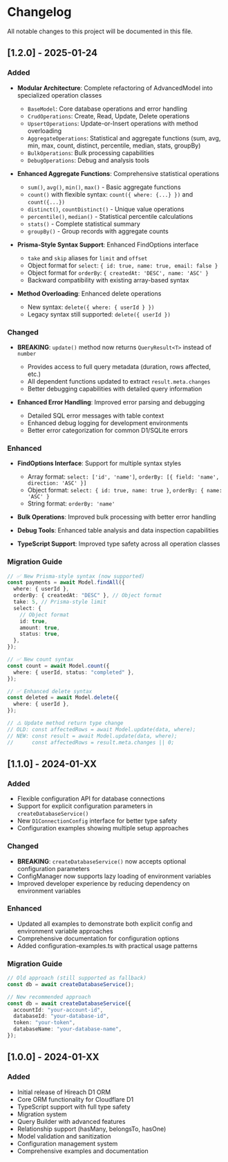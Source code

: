 # Changelog

All notable changes to this project will be documented in this file.

## [1.2.0] - 2025-01-24

### Added

- **Modular Architecture**: Complete refactoring of AdvancedModel into specialized operation classes

  - `BaseModel`: Core database operations and error handling
  - `CrudOperations`: Create, Read, Update, Delete operations
  - `UpsertOperations`: Update-or-Insert operations with method overloading
  - `AggregateOperations`: Statistical and aggregate functions (sum, avg, min, max, count, distinct, percentile, median, stats, groupBy)
  - `BulkOperations`: Bulk processing capabilities
  - `DebugOperations`: Debug and analysis tools

- **Enhanced Aggregate Functions**: Comprehensive statistical operations

  - `sum()`, `avg()`, `min()`, `max()` - Basic aggregate functions
  - `count()` with flexible syntax: `count({ where: {...} })` and `count({...})`
  - `distinct()`, `countDistinct()` - Unique value operations
  - `percentile()`, `median()` - Statistical percentile calculations
  - `stats()` - Complete statistical summary
  - `groupBy()` - Group records with aggregate counts

- **Prisma-Style Syntax Support**: Enhanced FindOptions interface

  - `take` and `skip` aliases for `limit` and `offset`
  - Object format for `select`: `{ id: true, name: true, email: false }`
  - Object format for `orderBy`: `{ createdAt: 'DESC', name: 'ASC' }`
  - Backward compatibility with existing array-based syntax

- **Method Overloading**: Enhanced delete operations
  - New syntax: `delete({ where: { userId } })`
  - Legacy syntax still supported: `delete({ userId })`

### Changed

- **BREAKING**: `update()` method now returns `QueryResult<T>` instead of `number`

  - Provides access to full query metadata (duration, rows affected, etc.)
  - All dependent functions updated to extract `result.meta.changes`
  - Better debugging capabilities with detailed query information

- **Enhanced Error Handling**: Improved error parsing and debugging
  - Detailed SQL error messages with table context
  - Enhanced debug logging for development environments
  - Better error categorization for common D1/SQLite errors

### Enhanced

- **FindOptions Interface**: Support for multiple syntax styles

  - Array format: `select: ['id', 'name']`, `orderBy: [{ field: 'name', direction: 'ASC' }]`
  - Object format: `select: { id: true, name: true }`, `orderBy: { name: 'ASC' }`
  - String format: `orderBy: 'name'`

- **Bulk Operations**: Improved bulk processing with better error handling
- **Debug Tools**: Enhanced table analysis and data inspection capabilities
- **TypeScript Support**: Improved type safety across all operation classes

### Migration Guide

```typescript
// ✅ New Prisma-style syntax (now supported)
const payments = await Model.findAll({
  where: { userId },
  orderBy: { createdAt: "DESC" }, // Object format
  take: 5, // Prisma-style limit
  select: {
    // Object format
    id: true,
    amount: true,
    status: true,
  },
});

// ✅ New count syntax
const count = await Model.count({
  where: { userId, status: "completed" },
});

// ✅ Enhanced delete syntax
const deleted = await Model.delete({
  where: { userId },
});

// ⚠️ Update method return type change
// OLD: const affectedRows = await Model.update(data, where);
// NEW: const result = await Model.update(data, where);
//      const affectedRows = result.meta.changes || 0;
```

## [1.1.0] - 2024-01-XX

### Added

- Flexible configuration API for database connections
- Support for explicit configuration parameters in `createDatabaseService()`
- New `D1ConnectionConfig` interface for better type safety
- Configuration examples showing multiple setup approaches

### Changed

- **BREAKING**: `createDatabaseService()` now accepts optional configuration parameters
- ConfigManager now supports lazy loading of environment variables
- Improved developer experience by reducing dependency on environment variables

### Enhanced

- Updated all examples to demonstrate both explicit config and environment variable approaches
- Comprehensive documentation for configuration options
- Added configuration-examples.ts with practical usage patterns

### Migration Guide

```typescript
// Old approach (still supported as fallback)
const db = await createDatabaseService();

// New recommended approach
const db = await createDatabaseService({
  accountId: "your-account-id",
  databaseId: "your-database-id",
  token: "your-token",
  databaseName: "your-database-name",
});
```

## [1.0.0] - 2024-01-XX

### Added

- Initial release of Hireach D1 ORM
- Core ORM functionality for Cloudflare D1
- TypeScript support with full type safety
- Migration system
- Query Builder with advanced features
- Relationship support (hasMany, belongsTo, hasOne)
- Model validation and sanitization
- Configuration management system
- Comprehensive examples and documentation
